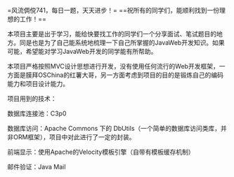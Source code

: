 =风流倜傥741，每日一题，天天进步！=
==祝所有的同学们，能顺利找到一份理想的工作！==

本项目主要是出于学习，能给快要找工作的同学们一个分享面试、笔试题目的地方。同是也是为了自己能系统地梳理一下自己所掌握的JavaWeb开发知识。如果可能，希望能对学习JavaWeb开发的同学能有所帮助。

本项目严格按照MVC设计思想进行开发，没有使用任何流行的Web开发框架，一方面是膜拜OSChina的红薯大哥，另一方面考虑到项目的目的是锻炼自己的编码能力和项目设计能力。

项目用到的技术：

数据库连接池：C3p0

数据库访问：Apache Commons 下的 DbUtils（一个简单的数据库访问类库，并非ORM框架），项目中对此进行了一定的封装。

前端显示：使用Apache的Velocity模板引擎（自带有模板缓存机制）

邮件验证：Java Mail